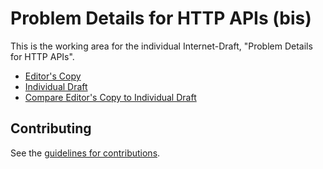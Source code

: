 # Problem Details for HTTP APIs (bis)

This is the working area for the individual Internet-Draft, "Problem Details for HTTP APIs".

* [Editor's Copy](https://ietf-wg-httpapi.github.io/rfc7807bis/#go.draft-ietf-httpapi-rfc7807bis.html)
* [Individual Draft](https://tools.ietf.org/html/draft-ietf-httpapi-rfc7807bis)
* [Compare Editor's Copy to Individual Draft](https://ietf-wg-httpapi.github.io/rfc7807bis/#go.draft-ietf-httpapi-rfc7807bis.diff)



## Contributing

See the
[guidelines for contributions](https://github.com/ietf-wg-httpapi/rfc7807bis/blob/main/CONTRIBUTING.md).
